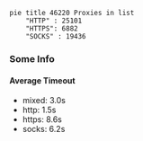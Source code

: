 
```mermaid
pie title 46220 Proxies in list
    "HTTP" : 25101
    "HTTPS": 6882
    "SOCKS" : 19436
```

### Some Info
#### Average Timeout

- mixed: 3.0s
- http: 1.5s
- https: 8.6s
- socks: 6.2s
